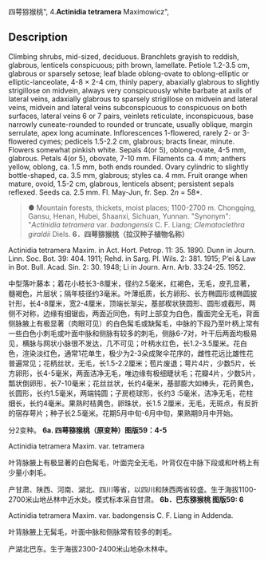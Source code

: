 四萼猕猴桃",
4.**Actinidia tetramera** Maximowicz",

## Description
Climbing shrubs, mid-sized, deciduous. Branchlets grayish to reddish, glabrous, lenticels conspicuous; pith brown, lamellate. Petiole 1.2-3.5 cm, glabrous or sparsely setose; leaf blade oblong-ovate to oblong-elliptic or elliptic-lanceolate, 4-8 × 2-4 cm, thinly papery, abaxially glabrous to slightly strigillose on midvein, always very conspicuously white barbate at axils of lateral veins, adaxially glabrous to sparsely strigillose on midvein and lateral veins, midvein and lateral veins subconspicuous to conspicuous on both surfaces, lateral veins 6 or 7 pairs, veinlets reticulate, inconspicuous, base narrowly cuneate-rounded to rounded or truncate, usually oblique, margin serrulate, apex long acuminate. Inflorescences 1-flowered, rarely 2- or 3-flowered cymes; pedicels 1.5-2.2 cm, glabrous; bracts linear, minute. Flowers somewhat pinkish white. Sepals 4(or 5), oblong-ovate, 4-5 mm, glabrous. Petals 4(or 5), obovate, 7-10 mm. Filaments ca. 4 mm; anthers yellow, oblong, ca. 1.5 mm, both ends rounded. Ovary cylindric to slightly bottle-shaped, ca. 3.5 mm, glabrous; styles ca. 4 mm. Fruit orange when mature, ovoid, 1.5-2 cm, glabrous, lenticels absent; persistent sepals reflexed. Seeds ca. 2.5 mm. Fl. May-Jun, fr. Sep. 2*n* = 58*.

> ●  Mountain forests, thickets, moist places; 1100-2700 m. Chongqing, Gansu, Henan, Hubei, Shaanxi, Sichuan, Yunnan.
  "Synonym": "*Actinidia tetramera* var. *badongensis* C. F. Liang; *Clematoclethra giraldii* Diels.
**6．四萼猕猴桃（拉汉种子植物名称）**

Actinidia tetramera Maxim. in Act. Hort. Petrop. 11: 35. 1890. Dunn in Journ. Linn. Soc. Bot. 39: 404. 1911; Rehd. in Sarg. Pl. Wils. 2: 381. 1915; P’ei & Law in Bot. Bull. Acad. Sin. 2: 30. 1948; Li in Journ. Arn. Arb. 33:24-25. 1952.

中型落叶藤本；着花小枝长3-8厘米，径约2.5毫米，红褐色，无毛，皮孔显著，髓褐色，片层状；隔年枝径约3毫米。叶薄纸质，长方卵形、长方椭圆形或椭圆披针形，长4-8厘米，宽2-4厘米，顶端长渐尖，基部楔状狭圆形、圆形或截形，两侧不对称，边缘有细锯齿，两面近同色，有时上部变为白色，腹面完全无毛，背面侧脉腋上有极显著（肉眼可见）的白色髯毛或缺髯毛，中脉的下段乃至叶柄上常有一些白色小刺毛或叶面中脉和侧脉有较多的刺毛，侧脉6-7对，叶干后两面均极易见，横脉与网状小脉很不发达，几不可见；叶柄水红色，长1.2-3.5厘米。花白色，渲染淡红色，通常1花单生，极少为2-3朵成聚伞花序的，雌性花远比雄性花普遍常见；花柄丝状，无毛，长1.5-2.2厘米；苞片废退；萼片4片，少数5片，长方卵形，长4-5毫米，两面洁净无毛，唯边缘有极细睫状毛；花瓣4片，少数5片，瓢状倒卵形，长7-10毫米；花丝丝状，长约4毫米，基部膨大如棒头，花药黄色，长圆形，长约1.5毫米，两端钝圆；子房榄球形，长约3 :5毫米，洁净无毛，花柱细长，长约4毫米。果熟时桔黄色，卵珠状，长1.5 2厘米，无毛，无斑点，有反折的宿存萼片；种子长2.5毫米。花期5月中旬-6月中旬，果熟期9月中开始。

分2变种。
**6a. 四萼猕猴桃（原变种）图版59：4-5**

Actinidia tetramera Maxim. var. tetramera

叶背脉腋上有极显著的白色髯毛，叶面完全无毛，叶背仅在中脉下段或和叶柄上有少量小刺毛。

产甘肃、陕西、河南、湖北、四川等省，以四川和陕西两省较盛。生于海拔1100-2700米山地丛林中近水处。模式标本采自甘肃。
**6b．巴东猕猴桃 图版59: 6**

Actinidia tetramera Maxim. var. badongensis C. F. Liang in Addenda.

叶背脉腋上无髯毛，叶面中脉和侧脉常有较多的刺毛。

产湖北巴东。生于海拔2300-2400米山地杂木林中。
